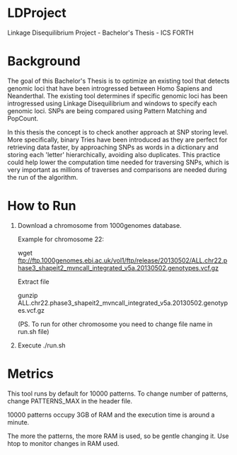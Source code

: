 # LDProject
Linkage Disequilibrium Project - Bachelor's Thesis - ICS FORTH

# Background

The goal of this Bachelor's Thesis is to optimize an existing tool that detects genomic loci that have been introgressed between Homo Sapiens and Neanderthal. The existing tool determines if specific genomic loci has been introgressed using Linkage Disequilibrium and windows to specify each genomic loci. SNPs are being compared using Pattern Matching and PopCount.

In this thesis the concept is to check another approach at SNP storing level. More specifically, binary Tries have been introduced as they are perfect for retrieving data faster, by approaching SNPs as words in a dictionary and storing each 'letter' hierarchically, avoiding also duplicates. This practice could help lower the computation time needed for traversing SNPs, which is very important as millions of traverses and comparisons are needed during the run of the algorithm.

# How to Run

1. Download a chromosome from 1000genomes database.
   
   Example for chromosome 22:
   
   wget ftp://ftp.1000genomes.ebi.ac.uk/vol1/ftp/release/20130502/ALL.chr22.phase3_shapeit2_mvncall_integrated_v5a.20130502.genotypes.vcf.gz
   
   Extract file
   
   gunzip ALL.chr22.phase3_shapeit2_mvncall_integrated_v5a.20130502.genotypes.vcf.gz
   
   (PS. To run for other chromosome you need to change file name in run.sh file)
   
2. Execute 
   ./run.sh

# Metrics

This tool runs by default for 10000 patterns. To change number of patterns, change PATTERNS_MAX in the header file.

10000 patterns occupy 3GB of RAM and the execution time is around a minute.

The more the patterns, the more RAM is used, so be gentle changing it. Use htop to monitor changes in RAM used.
